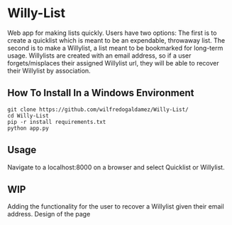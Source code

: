 # Willy-List
Web app for making lists quickly. Users have two options: The first is to create a quicklist which is meant to be an expendable, throwaway list. The second is to make a Willylist, a list meant to be bookmarked for long-term usage. Willylists are created with an email address, so if a user forgets/misplaces their assigned Willylist url, they will be able to recover their Willylist by association. 

## How To Install In a Windows Environment
```
git clone https://github.com/wilfredogaldamez/Willy-List/
cd Willy-List
pip -r install requirements.txt
python app.py
```

## Usage
Navigate to a localhost:8000 on a browser and select Quicklist or Willylist. 

## WIP
Adding the functionality for the user to recover a Willylist given their email address. 
Design of the page



